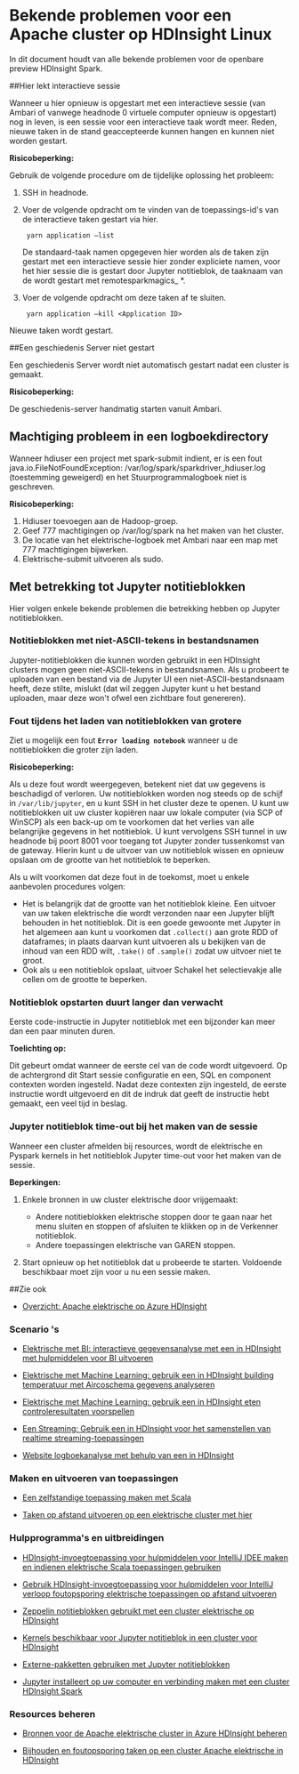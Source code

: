 <properties 
    pageTitle="Bekende problemen van Apache elektrische in HDInsight | Microsoft Azure" 
    description="Bekende problemen van Apache elektrische in HDInsight." 
    services="hdinsight" 
    documentationCenter="" 
    authors="mumian" 
    manager="jhubbard" 
    editor="cgronlun"
    tags="azure-portal"/>

<tags 
    ms.service="hdinsight" 
    ms.workload="big-data" 
    ms.tgt_pltfrm="na" 
    ms.devlang="na" 
    ms.topic="article" 
    ms.date="08/25/2016" 
    ms.author="nitinme"/>

# <a name="known-issues-for-apache-spark-cluster-on-hdinsight-linux"></a>Bekende problemen voor een Apache cluster op HDInsight Linux

In dit document houdt van alle bekende problemen voor de openbare preview HDInsight Spark.  

##<a name="livy-leaks-interactive-session"></a>Hier lekt interactieve sessie
 
Wanneer u hier opnieuw is opgestart met een interactieve sessie (van Ambari of vanwege headnode 0 virtuele computer opnieuw is opgestart) nog in leven, is een sessie voor een interactieve taak wordt meer. Reden, nieuwe taken in de stand geaccepteerde kunnen hangen en kunnen niet worden gestart.

**Risicobeperking:**

Gebruik de volgende procedure om de tijdelijke oplossing het probleem:

1. SSH in headnode. 
2. Voer de volgende opdracht om te vinden van de toepassings-id's van de interactieve taken gestart via hier. 

        yarn application –list

    De standaard-taak namen opgegeven hier worden als de taken zijn gestart met een interactieve sessie hier zonder expliciete namen, voor het hier sessie die is gestart door Jupyter notitieblok, de taaknaam van de wordt gestart met remotesparkmagics_ *. 

3. Voer de volgende opdracht om deze taken af te sluiten. 

        yarn application –kill <Application ID>

Nieuwe taken wordt gestart. 

##<a name="spark-history-server-not-started"></a>Een geschiedenis Server niet gestart 

Een geschiedenis Server wordt niet automatisch gestart nadat een cluster is gemaakt.  

**Risicobeperking:** 

De geschiedenis-server handmatig starten vanuit Ambari.

## <a name="permission-issue-in-spark-log-directory"></a>Machtiging probleem in een logboekdirectory 

Wanneer hdiuser een project met spark-submit indient, er is een fout java.io.FileNotFoundException: /var/log/spark/sparkdriver_hdiuser.log (toestemming geweigerd) en het Stuurprogrammalogboek niet is geschreven. 

**Risicobeperking:**
 
1. Hdiuser toevoegen aan de Hadoop-groep. 
2. Geef 777 machtigingen op /var/log/spark na het maken van het cluster. 
3. De locatie van het elektrische-logboek met Ambari naar een map met 777 machtigingen bijwerken.  
4. Elektrische-submit uitvoeren als sudo.  

## <a name="issues-related-to-jupyter-notebooks"></a>Met betrekking tot Jupyter notitieblokken

Hier volgen enkele bekende problemen die betrekking hebben op Jupyter notitieblokken.


### <a name="notebooks-with-non-ascii-characters-in-filenames"></a>Notitieblokken met niet-ASCII-tekens in bestandsnamen

Jupyter-notitieblokken die kunnen worden gebruikt in een HDInsight clusters mogen geen niet-ASCII-tekens in bestandsnamen. Als u probeert te uploaden van een bestand via de Jupyter UI een niet-ASCII-bestandsnaam heeft, deze stilte, mislukt (dat wil zeggen Jupyter kunt u het bestand uploaden, maar deze won't ofwel een zichtbare fout genereren). 

### <a name="error-while-loading-notebooks-of-larger-sizes"></a>Fout tijdens het laden van notitieblokken van grotere

Ziet u mogelijk een fout **`Error loading notebook`** wanneer u de notitieblokken die groter zijn laden.  

**Risicobeperking:**

Als u deze fout wordt weergegeven, betekent niet dat uw gegevens is beschadigd of verloren.  Uw notitieblokken worden nog steeds op de schijf in `/var/lib/jupyter`, en u kunt SSH in het cluster deze te openen. U kunt uw notitieblokken uit uw cluster kopiëren naar uw lokale computer (via SCP of WinSCP) als een back-up om te voorkomen dat het verlies van alle belangrijke gegevens in het notitieblok. U kunt vervolgens SSH tunnel in uw headnode bij poort 8001 voor toegang tot Jupyter zonder tussenkomst van de gateway.  Hierin kunt u de uitvoer van uw notitieblok wissen en opnieuw opslaan om de grootte van het notitieblok te beperken.

Als u wilt voorkomen dat deze fout in de toekomst, moet u enkele aanbevolen procedures volgen:

* Het is belangrijk dat de grootte van het notitieblok kleine. Een uitvoer van uw taken elektrische die wordt verzonden naar een Jupyter blijft behouden in het notitieblok.  Dit is een goede gewoonte met Jupyter in het algemeen aan kunt u voorkomen dat `.collect()` aan grote RDD of dataframes; in plaats daarvan kunt uitvoeren als u bekijken van de inhoud van een RDD wilt, `.take()` of `.sample()` zodat uw uitvoer niet te groot.
* Ook als u een notitieblok opslaat, uitvoer Schakel het selectievakje alle cellen om de grootte te beperken.

### <a name="notebook-initial-startup-takes-longer-than-expected"></a>Notitieblok opstarten duurt langer dan verwacht 

Eerste code-instructie in Jupyter notitieblok met een bijzonder kan meer dan een paar minuten duren.  

**Toelichting op:**
 
Dit gebeurt omdat wanneer de eerste cel van de code wordt uitgevoerd. Op de achtergrond dit Start sessie configuratie en een, SQL en component contexten worden ingesteld. Nadat deze contexten zijn ingesteld, de eerste instructie wordt uitgevoerd en dit de indruk dat geeft de instructie hebt gemaakt, een veel tijd in beslag.

### <a name="jupyter-notebook-timeout-in-creating-the-session"></a>Jupyter notitieblok time-out bij het maken van de sessie

Wanneer een cluster afmelden bij resources, wordt de elektrische en Pyspark kernels in het notitieblok Jupyter time-out voor het maken van de sessie. 

**Beperkingen:** 

1. Enkele bronnen in uw cluster elektrische door vrijgemaakt:

    - Andere notitieblokken elektrische stoppen door te gaan naar het menu sluiten en stoppen of afsluiten te klikken op in de Verkenner notitieblok.
    - Andere toepassingen elektrische van GAREN stoppen.

2. Start opnieuw op het notitieblok dat u probeerde te starten. Voldoende beschikbaar moet zijn voor u nu een sessie maken.

##<a name="see-also"></a>Zie ook

* [Overzicht: Apache elektrische op Azure HDInsight](hdinsight-apache-spark-overview.md)

### <a name="scenarios"></a>Scenario 's

* [Elektrische met BI: interactieve gegevensanalyse met een in HDInsight met hulpmiddelen voor BI uitvoeren](hdinsight-apache-spark-use-bi-tools.md)

* [Elektrische met Machine Learning: gebruik een in HDInsight building temperatuur met Aircoschema gegevens analyseren](hdinsight-apache-spark-ipython-notebook-machine-learning.md)

* [Elektrische met Machine Learning: gebruik een in HDInsight eten controleresultaten voorspellen](hdinsight-apache-spark-machine-learning-mllib-ipython.md)

* [Een Streaming: Gebruik een in HDInsight voor het samenstellen van realtime streaming-toepassingen](hdinsight-apache-spark-eventhub-streaming.md)

* [Website logboekanalyse met behulp van een in HDInsight](hdinsight-apache-spark-custom-library-website-log-analysis.md)

### <a name="create-and-run-applications"></a>Maken en uitvoeren van toepassingen

* [Een zelfstandige toepassing maken met Scala](hdinsight-apache-spark-create-standalone-application.md)

* [Taken op afstand uitvoeren op een elektrische cluster met hier](hdinsight-apache-spark-livy-rest-interface.md)

### <a name="tools-and-extensions"></a>Hulpprogramma's en uitbreidingen

* [HDInsight-invoegtoepassing voor hulpmiddelen voor IntelliJ IDEE maken en indienen elektrische Scala toepassingen gebruiken](hdinsight-apache-spark-intellij-tool-plugin.md)

* [Gebruik HDInsight-invoegtoepassing voor hulpmiddelen voor IntelliJ verloop foutopsporing elektrische toepassingen op afstand uitvoeren](hdinsight-apache-spark-intellij-tool-plugin-debug-jobs-remotely.md)

* [Zeppelin notitieblokken gebruikt met een cluster elektrische op HDInsight](hdinsight-apache-spark-use-zeppelin-notebook.md)

* [Kernels beschikbaar voor Jupyter notitieblok in een cluster voor HDInsight](hdinsight-apache-spark-jupyter-notebook-kernels.md)

* [Externe-pakketten gebruiken met Jupyter notitieblokken](hdinsight-apache-spark-jupyter-notebook-use-external-packages.md)

* [Jupyter installeert op uw computer en verbinding maken met een cluster HDInsight Spark](hdinsight-apache-spark-jupyter-notebook-install-locally.md)

### <a name="manage-resources"></a>Resources beheren

* [Bronnen voor de Apache elektrische cluster in Azure HDInsight beheren](hdinsight-apache-spark-resource-manager.md)

* [Bijhouden en foutopsporing taken op een cluster Apache elektrische in HDInsight](hdinsight-apache-spark-job-debugging.md)
